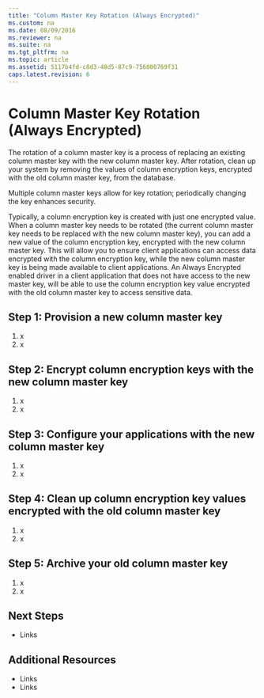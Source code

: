 ```yaml
---
title: "Column Master Key Rotation (Always Encrypted)"
ms.custom: na
ms.date: 08/09/2016
ms.reviewer: na
ms.suite: na
ms.tgt_pltfrm: na
ms.topic: article
ms.assetid: 5117b4fd-c8d3-48d5-87c9-756800769f31
caps.latest.revision: 6
---
```

# Column Master Key Rotation (Always Encrypted)
The rotation of a column master key is a process of replacing an existing column master key with the new column master key. After rotation, clean up your system by removing the values of column encryption keys, encrypted with the old column master key, from the database.  

Multiple column master keys allow for key rotation; periodically changing the key enhances security.

Typically, a column encryption key is created with just one encrypted value. When a column master key needs to be rotated (the current column master key needs to be replaced with the new column master key), you can add a new value of the column encryption key, encrypted with the new column master key. This will allow you to ensure client applications can access data encrypted with the column encryption key, while the new column master key is being made available to client applications. An Always Encrypted enabled driver in a client application that does not have access to the new master key, will be able to use the column encryption key value encrypted with the old column master key to access sensitive data.

  
## Step 1: Provision a new column master key  
1. x  
2. x  
  
## Step 2: Encrypt column encryption keys with the new column master key  
1. x  
2. x  
  
## Step 3: Configure your applications with the new column master key  



1. x  
2. x  
  
## Step 4: Clean up column encryption key values encrypted with the old column master key  
1. x  
2. x  
  
## Step 5: Archive your old column master key  
1. x  
2. x  
  
  
## Next Steps  
    
- Links  
  
## Additional Resources  
  
- Links  
- Links